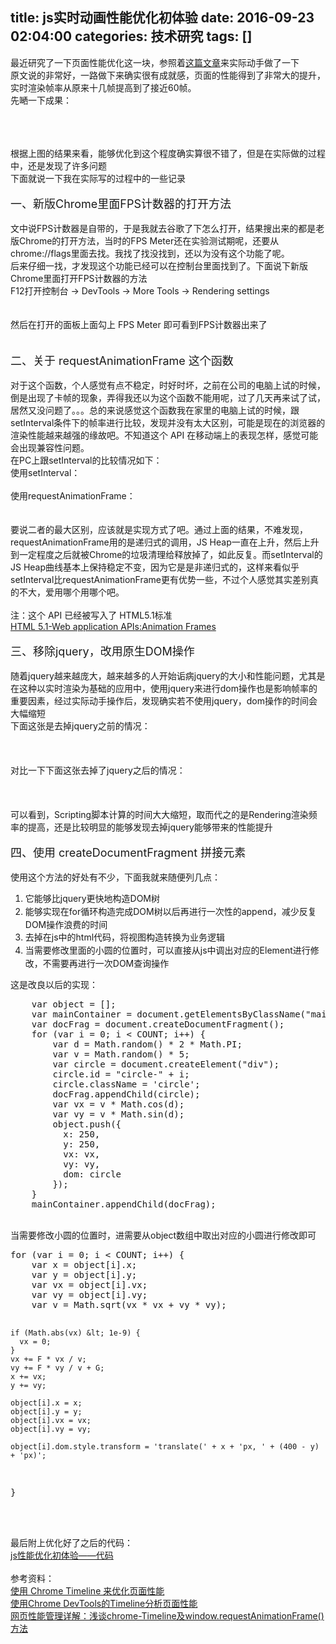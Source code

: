 title: js实时动画性能优化初体验
date: 2016-09-23 02:04:00
categories: 技术研究
tags: []
---
最近研究了一下页面性能优化这一块，参照着<a href="https://segmentfault.com/a/1190000006224653" target="_blank">这篇文章</a>来实际动手做了一下<br />
原文说的非常好，一路做下来确实很有成就感，页面的性能得到了非常大的提升，实时渲染帧率从原来十几帧提高到了接近60帧。<br />
先嗮一下成果：<br />
<!--more--><br />
<br />
<img src="//bangz.me/usr/uploads/2016/09/2412123210.jpeg" alt="" /><br />
<br />
根据上图的结果来看，能够优化到这个程度确实算很不错了，但是在实际做的过程中，还是发现了许多问题<br />
下面就说一下我在实际写的过程中的一些记录<br />
<br />
<span style="font-size:18px;">一、新版Chrome里面FPS计数器的打开方法</span><br />
<br />
文中说FPS计数器是自带的，于是我就去谷歌了下怎么打开，结果搜出来的都是老版Chrome的打开方法，当时的FPS Meter还在实验测试期呢，还要从chrome://flags里面去找。我找了找没找到，还以为没有这个功能了呢。<br />
后来仔细一找，才发现这个功能已经可以在控制台里面找到了。下面说下新版Chrome里面打开FPS计数器的方法<br />
F12打开控制台 -&gt; DevTools -&gt; More Tools -&gt; Rendering settings<br />
<br />
<img src="//bangz.me/usr/uploads/2016/09/3274557935.jpeg" alt="" /><br />
<br />
然后在打开的面板上面勾上 FPS Meter 即可看到FPS计数器出来了<br />
<br />
<img src="//bangz.me/usr/uploads/2016/09/2812079236.jpeg" alt="" /><br />
<br />
<span style="font-size:18px;"> 二、关于&nbsp;requestAnimationFrame 这个函数</span><br />
<br />
对于这个函数，个人感觉有点不稳定，时好时坏，之前在公司的电脑上试的时候，倒是出现了卡帧的现象，弄得我还以为这个函数不能用呢，过了几天再来试了试，居然又没问题了。。。总的来说感觉这个函数我在家里的电脑上试的时候，跟setInterval条件下的帧率进行比较，发现并没有太大区别，可能是现在的浏览器的渲染性能越来越强的缘故吧。不知道这个 API 在移动端上的表现怎样，感觉可能会出现兼容性问题。<br />
在PC上跟setInterval的比较情况如下：<br />
使用setInterval：<br />
<img src="//bangz.me/usr/uploads/2016/10/3732378027.png" alt="" /><br />
<img src="//bangz.me/usr/uploads/2016/10/1341293095.png" alt="" /><br />
<br />
使用requestAnimationFrame：<br />
<br />
<img src="//bangz.me/usr/uploads/2016/10/79872240.png" alt="" /><br />
<img src="//bangz.me/usr/uploads/2016/10/3590233893.png" alt="" /><br />
<br />
要说二者的最大区别，应该就是实现方式了吧。通过上面的结果，不难发现，requestAnimationFrame用的是递归式的调用，JS Heap一直在上升，然后上升到一定程度之后就被Chrome的垃圾清理给释放掉了，如此反复。而setInterval的JS Heap曲线基本上保持稳定不变，因为它是是非递归式的，这样来看似乎setInterval比requestAnimationFrame更有优势一些，不过个人感觉其实差别真的不大，爱用哪个用哪个吧。<br />
<br />
注：这个 API 已经被写入了 HTML5.1标准<br />
<a href="https://www.w3.org/TR/html51/webappapis.html#animation-frames" target="_blank">HTML 5.1-Web application APIs:Animation Frames</a><br />
<br />
<span style="font-size:18px;">三、移除jquery，改用原生DOM操作</span><br />
<br />
随着jquery越来越庞大，越来越多的人开始诟病jquery的大小和性能问题，尤其是在这种以实时渲染为基础的应用中，使用jquery来进行dom操作也是影响帧率的重要因素，经过实际动手操作后，发现确实若不使用jquery，dom操作的时间会大幅缩短<br />
下面这张是去掉jquery之前的情况：<br />
<br />
<img src="//bangz.me/usr/uploads/2016/10/3948432128.png" alt="" /><br />
<br />
<img src="//bangz.me/usr/uploads/2016/10/1055158840.png" alt="" /><br />
<br />
对比一下下面这张去掉了jquery之后的情况：<br />
<br />
<img src="//bangz.me/usr/uploads/2016/10/1479342866.png" alt="" /><br />
<br />
<img src="//bangz.me/usr/uploads/2016/10/1031374890.png" alt="" /><br />
<br />
可以看到，Scripting脚本计算的时间大大缩短，取而代之的是Rendering渲染频率的提高，还是比较明显的能够发现去掉jquery能够带来的性能提升<br />
<br />
<span style="font-size:18px;">四、使用&nbsp;createDocumentFragment 拼接元素</span><br />
<br />
使用这个方法的好处有不少，下面我就来随便列几点：<br />
<ol>
	<li>
		<span style="line-height:1.5;"></span><span style="line-height:1.5;">它能够比jquery更快地构造DOM树</span> 
	</li>
	<li>
		<span style="line-height:1.5;"></span><span style="line-height:1.5;">能够实现在for循环构造完成DOM树以后再进行一次性的append，减少反复DOM操作浪费的时间</span> 
	</li>
	<li>
		<span style="line-height:1.5;">去掉在js中的html代码，将视图构造转换为业务逻辑</span> 
	</li>
	<li>
		<span style="line-height:1.5;">当需要修改里面的小圆的位置时，可以直接从js中调出对应的Element进行修改，不需要再进行一次DOM查询操作</span> 
	</li>
</ol>
这是改良以后的实现：<br />
<pre class="brush:js; toolbar:false;">    var object = [];
    var mainContainer = document.getElementsByClassName("main")[0];
    var docFrag = document.createDocumentFragment();
    for (var i = 0; i &lt; COUNT; i++) {
        var d = Math.random() * 2 * Math.PI;
        var v = Math.random() * 5;
        var circle = document.createElement("div");
        circle.id = "circle-" + i;
        circle.className = 'circle';
        docFrag.appendChild(circle);
        var vx = v * Math.cos(d);
        var vy = v * Math.sin(d);
        object.push({
          x: 250,
          y: 250,
          vx: vx,
          vy: vy,
          dom: circle
        });
    }
    mainContainer.appendChild(docFrag);</pre>
<br />
当需要修改小圆的位置时，进需要从object数组中取出对应的小圆进行修改即可<br />
<pre class="brush:js; toolbar:false;">for (var i = 0; i &lt; COUNT; i++) {
    var x = object[i].x;
    var y = object[i].y;
    var vx = object[i].vx;
    var vy = object[i].vy;
    var v = Math.sqrt(vx * vx + vy * vy);
    
    if (Math.abs(vx) &lt; 1e-9) {
      vx = 0;
    }
    vx += F * vx / v;
    vy += F * vy / v + G;
    x += vx;
    y += vy;

    object[i].x = x;
    object[i].y = y;
    object[i].vx = vx;
    object[i].vy = vy;

    object[i].dom.style.transform = 'translate(' + x + 'px, ' + (400 - y) + 'px)';
}</pre>
<br />
<br />
最后附上优化好了之后的代码：<br />
<a class="ke-insertfile" href="//bangz.me/usr/uploads/2016/10/1369474978.zip" target="_blank">js性能优化初体验——代码</a><br />
<br />
参考资料：<br />
<a href="https://segmentfault.com/a/1190000006224653?hmsr=toutiao.io&amp;utm_medium=toutiao.io&amp;utm_source=toutiao.io" target="_blank">使用 Chrome Timeline 来优化页面性能</a><br />
<a href="https://segmentfault.com/a/1190000003991459" target="_blank">使用Chrome DevTools的Timeline分析页面性能</a><br />
<a href="http://www.cnblogs.com/dereksunok/p/4835246.html" target="_blank">网页性能管理详解：浅谈chrome-Timeline及window.requestAnimationFrame()方法</a><br />